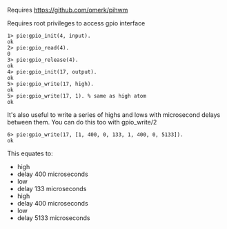 Requires https://github.com/omerk/pihwm

Requires root privileges to access gpio interface

```
1> pie:gpio_init(4, input).
ok
2> pie:gpio_read(4).
0
3> pie:gpio_release(4).
ok
4> pie:gpio_init(17, output).
ok
5> pie:gpio_write(17, high).
ok
5> pie:gpio_write(17, 1). % same as high atom
ok
```

It's also useful to write a series of highs and lows with microsecond
delays between them. You can do this too with gpio_write/2

```
6> pie:gpio_write(17, [1, 400, 0, 133, 1, 400, 0, 5133]).
ok
```

This equates to:
 * high
 * delay 400 microseconds
 * low
 * delay 133 microseconds
 * high
 * delay 400 microseconds
 * low
 * delay 5133 microseconds
